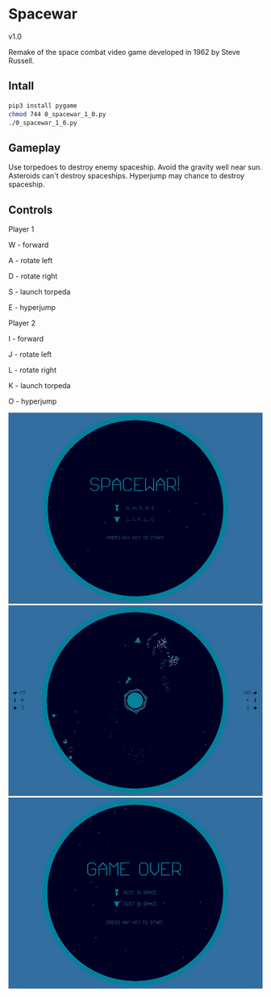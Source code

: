 # Spacewar

v1.0

Remake of the space combat video game developed in 1962 by Steve Russell.

## Intall

```bash
pip3 install pygame
chmod 744 0_spacewar_1_0.py
./0_spacewar_1_0.py

```

## Gameplay

Use torpedoes to destroy enemy spaceship. Avoid the gravity well near sun. Asteroids can't destroy spaceships. Hyperjump may chance to destroy spaceship.

## Controls

Player 1

W - forward

A - rotate left

D - rotate right

S - launch torpeda

E - hyperjump

Player 2

I - forward

J - rotate left

L - rotate right

K - launch torpeda

O - hyperjump

![Screenshot](screenshot/screenshot1.png)
![Screenshot](screenshot/screenshot2.png)
![Screenshot](screenshot/screenshot3.png)
